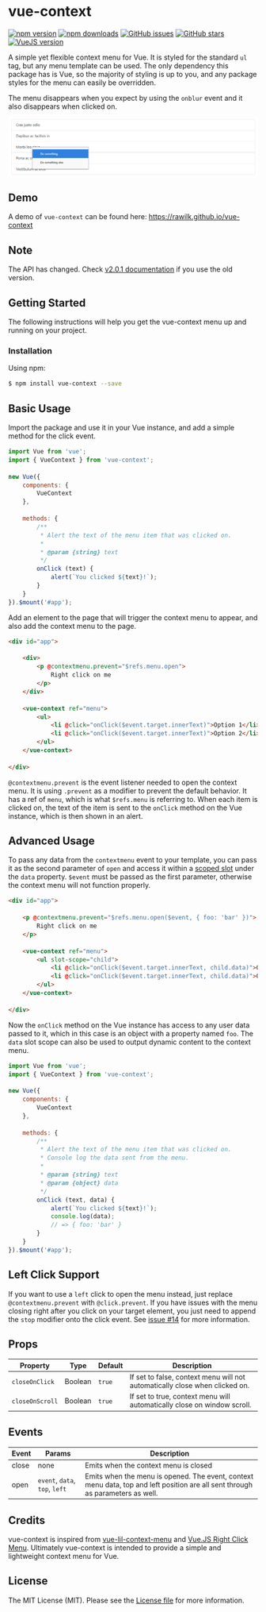 # vue-context

[![npm version](https://img.shields.io/npm/v/vue-context.svg?style=for-the-badge)](https://www.npmjs.com/package/vue-context)
[![npm downloads](https://img.shields.io/npm/dt/vue-context.svg?style=for-the-badge)](https://www.npmjs.com/package/vue-context)
[![GitHub issues](https://img.shields.io/github/issues/rawilk/vue-context.svg?style=for-the-badge)](https://github.com/rawilk/vue-context/issues)
[![GitHub stars](https://img.shields.io/github/stars/rawilk/vue-context.svg?style=for-the-badge)](https://github.com/rawilk/vue-context/stargazers)
[![VueJS version](https://img.shields.io/badge/vue.js-2.x-green.svg?style=for-the-badge)](https://vuejs.org)

A simple yet flexible context menu for Vue. It is styled for the standard `ul` tag,
but any menu template can be used. The only dependency this package has is Vue,
so the majority of styling is up to you, and any package styles for the menu
can easily be overridden.

The menu disappears when you expect by using the `onblur` event and it also
disappears when clicked on.

![Screenshot](screenshot.png)

## Demo

A demo of `vue-context` can be found here: https://rawilk.github.io/vue-context

## Note
The API has changed. Check [v2.0.1 documentation](https://github.com/rawilk/vue-context/blob/master/docs/2.0.1.md) 
if you use the old version.

## Getting Started

The following instructions will help you get the vue-context menu up and running on
your project.

### Installation

Using npm:
```bash
$ npm install vue-context --save
```

## Basic Usage

Import the package and use it in your Vue instance, and add a simple method
for the click event.

```js
import Vue from 'vue';
import { VueContext } from 'vue-context';

new Vue({
    components: {
        VueContext
    },
    
    methods: {
        /**
         * Alert the text of the menu item that was clicked on.
         * 
         * @param {string} text
         */
        onClick (text) {
            alert(`You clicked ${text}!`);
        }
    }
}).$mount('#app');
```

Add an element to the page that will trigger the context menu to appear,
and also add the context menu to the page.

```html
<div id="app">
    
    <div>
        <p @contextmenu.prevent="$refs.menu.open">
            Right click on me
        </p>
    </div>
    
    <vue-context ref="menu">
        <ul>
            <li @click="onClick($event.target.innerText)">Option 1</li>
            <li @click="onClick($event.target.innerText)">Option 2</li>
        </ul>
    </vue-context>
    
</div>
```

`@contextmenu.prevent` is the event listener needed to open the context menu. It is using
`.prevent` as a modifier to prevent the default behavior. It has a ref of `menu`, which
is what `$refs.menu` is referring to. When each item is clicked on, the text of the item
is sent to the `onClick` method on the Vue instance, which is then shown in an alert.

## Advanced Usage

To pass any data from the `contextmenu` event to your template, you can pass it as the second
parameter of `open` and access it within a [scoped slot](https://vuejs.org/v2/guide/components.html#Scoped-Slots) 
under the `data` property. `$event` must be passed as the first parameter,
otherwise the context menu will not function properly.

```html
<div id="app">
    
    <p @contextmenu.prevent="$refs.menu.open($event, { foo: 'bar' })">
        Right click on me
    </p>
    
    <vue-context ref="menu">
        <ul slot-scope="child">
            <li @click="onClick($event.target.innerText, child.data)">Option 1</li>
            <li @click="onClick($event.target.innerText, child.data)">Option 2</li>
        </ul>
    </vue-context>
    
</div>
```

Now the `onClick` method on the Vue instance has access to any user data passed to it,
which in this case is an object with a property named `foo`. The `data` slot scope
can also be used to output dynamic content to the context menu.

```js
import Vue from 'vue';
import { VueContext } from 'vue-context';

new Vue({
    components: {
        VueContext
    },
    
    methods: {
        /**
         * Alert the text of the menu item that was clicked on.
         * Console log the data sent from the menu.
         * 
         * @param {string} text
         * @param {object} data
         */
        onClick (text, data) {
            alert(`You clicked ${text}!`);
            console.log(data);
            // => { foo: 'bar' }
        }
    }
}).$mount('#app');
```

## Left Click Support

If you want to use a `left` click to open the menu instead, just replace `@contextmenu.prevent`
with `@click.prevent`. If you have issues with the menu closing right after you click on your target
element, you just need to append the `stop` modifier onto the click event. See [issue #14](https://github.com/rawilk/vue-context/issues/14) for more information.

## Props

| Property | Type | Default | Description |
| --- | --- | --- | --- |
| `closeOnClick` | Boolean | `true` | If set to false, context menu will not automatically close when clicked on. |
| `closeOnScroll` | Boolean | `true` | If set to true, context menu will automatically close on window scroll. |

## Events

| Event | Params | Description |
| --- | --- | --- |
| close | none | Emits when the context menu is closed |
| open | `event`, `data`, `top`, `left` | Emits when the menu is opened. The event, context menu data, top and left position are all sent through as parameters as well. |

## Credits

vue-context is inspired from [vue-lil-context-menu](https://github.com/timwis/vue-lil-context-menu)
and [Vue.JS Right Click Menu](http://vuejsexamples.com/vue-js-right-click-menu/). Ultimately
vue-context is intended to provide a simple and lightweight context menu for Vue.

## License

The MIT License (MIT). Please see the [License file](https://github.com/rawilk/vue-context/blob/master/LICENSE) for more information.
